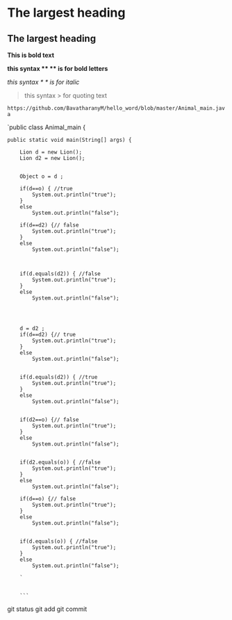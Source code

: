 # The largest heading


## The largest heading
**This is bold text**

**this syntax ** ** is for bold letters**

*this syntax * * is for italic*
>this syntax > for quoting text

`https://github.com/BavatharanyM/hello_word/blob/master/Animal_main.java`

`public class Animal_main {

	public static void main(String[] args) {
		
		Lion d = new Lion();
		Lion d2 = new Lion();
		
		
		Object o = d ;
			
		if(d==o) { //true
			System.out.println("true"); 
		}
		else
			System.out.println("false");
		
		if(d==d2) {// false
			System.out.println("true");
		}
		else
			System.out.println("false");
		
		
		
		if(d.equals(d2)) { //false
			System.out.println("true");
		}
		else
			System.out.println("false");
		
		
		
		
		d = d2 ;
		if(d==d2) {// true
			System.out.println("true");
		}
		else
			System.out.println("false");
		
		
		if(d.equals(d2)) { //true
			System.out.println("true");
		}
		else
			System.out.println("false");
		
		
		if(d2==o) {// false
			System.out.println("true");
		}
		else
			System.out.println("false");
		
		
		if(d2.equals(o)) { //false
			System.out.println("true");
		}
		else
			System.out.println("false");
		
		if(d==o) {// false
			System.out.println("true");
		}
		else
			System.out.println("false");
		
		
		if(d.equals(o)) { //false
			System.out.println("true");
		}
		else
			System.out.println("false");
		
		`
		
		
		```
git status
git add
git commit
```

